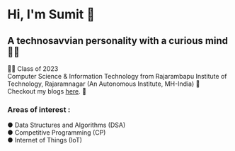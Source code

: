 # Hi, I'm Sumit 👋

## A technosavvian personality with a curious mind 👨‍💻
👨‍🎓 Class of 2023<br /> 
Computer Science & Information Technology from Rajarambapu Institute of Technology, Rajaramnagar (An Autonomous Institute, MH-India) 🏫<br />
Checkout my blogs <a href="https://medium.com/@sumitvajarinkar">here</a>. 📖<br />
### Areas of interest :
● Data Structures and Algorithms (DSA)<br />
● Competitive Programming (CP)<br />
● Internet of Things (IoT)<br />
